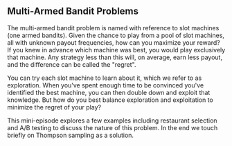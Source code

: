 ## Multi-Armed Bandit Problems

The multi-armed bandit problem is named with reference to slot machines (one armed bandits).  Given the chance to play from a pool of slot machines, all with unknown payout frequencies, how can you maximize your reward?  If you knew in advance which machine was best, you would play exclusively that machine.  Any strategy less than this will, on average, earn less payout, and the difference can be called the "regret".

You can try each slot machine to learn about it, which we refer to as exploration.  When you've spent enough time to be convinced you've identified the best machine, you can then double down and exploit that knowledge.  But how do you best balance exploration and exploitation to minimize the regret of your play?

This mini-episode explores a few examples including restaurant selection and A/B testing to discuss the nature of this problem.  In the end we touch briefly on Thompson sampling as a solution.
